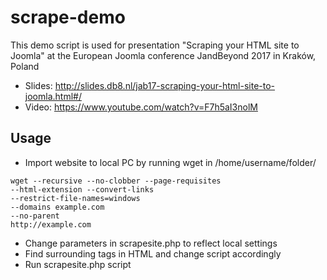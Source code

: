 # scrape-demo

This demo script is used for presentation "Scraping your HTML site to Joomla" 
at the European Joomla conference JandBeyond 2017 in Kraków, Poland

- Slides: http://slides.db8.nl/jab17-scraping-your-html-site-to-joomla.html#/
- Video: https://www.youtube.com/watch?v=F7h5aI3nolM

## Usage ##
 * Import website to local PC by running wget in /home/username/folder/
 
```
wget --recursive --no-clobber --page-requisites 
--html-extension --convert-links 
--restrict-file-names=windows 
--domains example.com 
--no-parent 
http://example.com
```
 
* Change parameters in scrapesite.php to reflect local settings
* Find surrounding tags in HTML and change script accordingly
* Run scrapesite.php script
